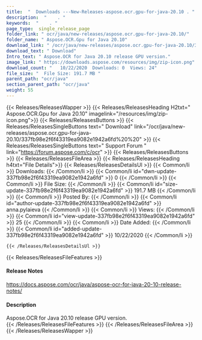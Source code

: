 ```yaml
---
title:  "  Downloads ---New-Releases-aspose.ocr.gpu-for-java-20.10 . " 
description:  "    . " 
keywords:  "    . " 
page_type:  single_release_page
folder_link: " ocr/java/new-releases/aspose.ocr.gpu-for-java-20.10/"
folder_name: " Aspose.OCR.Gpu for Java 20.10"
download_link: " /ocr/java/new-releases/aspose.ocr.gpu-for-java-20.10/337fb98e2f6f43319ea9082e1942a6fd"
download_text: " Download"
Intro_text: " Aspose.OCR for Java 20.10 release GPU version."
image_link: " https://downloads.aspose.com/resources/img/zip-icon.png"
download_count: "   10/22/2020  Downloads: 0  Views: 24"
file_size: "  File Size: 191.7 MB "
parent_path: "ocr/java"
section_parent_path: "ocr/java"
weight: 55 
---
```


{{< Releases/ReleasesWapper >}}
  {{< Releases/ReleasesHeading H2txt=" Aspose.OCR.Gpu for Java 20.10" imagelink="/resources/img/zip-icon.png">}}
  {{< Releases/ReleasesButtons >}}
    {{< Releases/ReleasesSingleButtons text=" Download" link="/ocr/java/new-releases/aspose.ocr.gpu-for-java-20.10/337fb98e2f6f43319ea9082e1942a6fd%20%20" >}}
    {{< Releases/ReleasesSingleButtons text=" Support Forum " link="https://forum.aspose.com/c/ocr" >}}
  {{< Releases/ReleasesButtons >}}
  {{< Releases/ReleasesFileArea >}}
    {{< Releases/ReleasesHeading h4txt="File Details">}}
    {{< Releases/ReleasesDetailsUl >}}
            {{< Common/li  >}} Downloads: {{< /Common/li >}} 
      {{< Common/li id="dwn-update-337fb98e2f6f43319ea9082e1942a6fd" >}} 0 {{< /Common/li >}} 
      {{< Common/li  >}} File Size: {{< /Common/li >}} 
      {{< Common/li id="size-update-337fb98e2f6f43319ea9082e1942a6fd" >}} 191.7 MB {{< /Common/li >}} 
      {{< Common/li  >}} Posted By: {{< /Common/li >}} 
      {{< Common/li id="author-update-337fb98e2f6f43319ea9082e1942a6fd" >}} anna.pylaieva {{< /Common/li >}} 
      {{< Common/li  >}} Views: {{< /Common/li >}} 
      {{< Common/li id="view-update-337fb98e2f6f43319ea9082e1942a6fd" >}} 25 {{< /Common/li >}} 
      {{< Common/li  >}} Date Added: {{< /Common/li >}} 
      {{< Common/li id="added-update-337fb98e2f6f43319ea9082e1942a6fd" >}} 10/22/2020 {{< /Common/li >}} 

    {{< /Releases/ReleasesDetailsUl >}}

  {{< Releases/ReleasesFileFeatures >}}
      <h4>Release Notes</h4><div><a href="https://docs.aspose.com/ocr/java/aspose-ocr-for-java-20-10-release-notes/">https://docs.aspose.com/ocr/java/aspose-ocr-for-java-20-10-release-notes/</a></div><h4>Description</h4><div class="HTMLDescription">Aspose.OCR for Java 20.10 release GPU version.</div>
  {{< /Releases/ReleasesFileFeatures >}}
 {{< /Releases/ReleasesFileArea >}}
{{< /Releases/ReleasesWapper >}}


